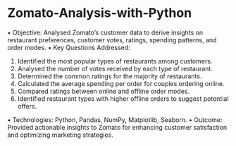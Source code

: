 # Zomato-Analysis-with-Python
•	Objective: Analysed Zomato’s customer data to derive insights on restaurant preferences, customer votes, ratings, spending patterns, and order modes.
•	Key Questions Addressed: 
1.	Identified the most popular types of restaurants among customers.
2.	Analysed the number of votes received by each type of restaurant.
3.	Determined the common ratings for the majority of restaurants.
4.	Calculated the average spending per order for couples ordering online.
5.	Compared ratings between online and offline order modes.
6.	Identified restaurant types with higher offline orders to suggest potential offers.

•	Technologies: Python, Pandas, NumPy, Matplotlib, Seaborn.
•	Outcome: Provided actionable insights to Zomato for enhancing customer satisfaction and optimizing marketing strategies.
